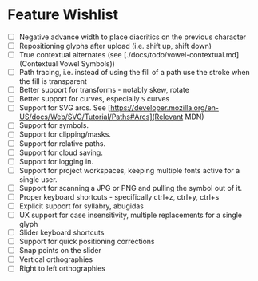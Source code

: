 # Feature Wishlist

- [ ] Negative advance width to place diacritics on the previous character
- [ ] Repositioning glyphs after upload (i.e. shift up, shift down)
- [ ] True contextual alternates (see [./docs/todo/vowel-contextual.md](Contextual Vowel Symbols))
- [ ] Path tracing, i.e. instead of using the fill of a path use the stroke when the fill is transparent
- [ ] Better support for transforms - notably skew, rotate
- [ ] Better support for curves, especially `S` curves
- [ ] Support for SVG arcs. See [https://developer.mozilla.org/en-US/docs/Web/SVG/Tutorial/Paths#Arcs](Relevant MDN)
- [ ] Support for symbols.
- [ ] Support for clipping/masks.
- [ ] Support for relative paths.
- [ ] Support for cloud saving.
- [ ] Support for logging in.
- [ ] Support for project workspaces, keeping multiple fonts active for a single user.
- [ ] Support for scanning a JPG or PNG and pulling the symbol out of it.
- [ ] Proper keyboard shortcuts - specifically ctrl+z, ctrl+y, ctrl+s
- [ ] Explicit support for syllabry, abugidas
- [ ] UX support for case insensitivity, multiple replacements for a single glyph
- [ ] Slider keyboard shortcuts
- [ ] Support for quick positioning corrections
- [ ] Snap points on the slider
- [ ] Vertical orthographies
- [ ] Right to left orthographies
